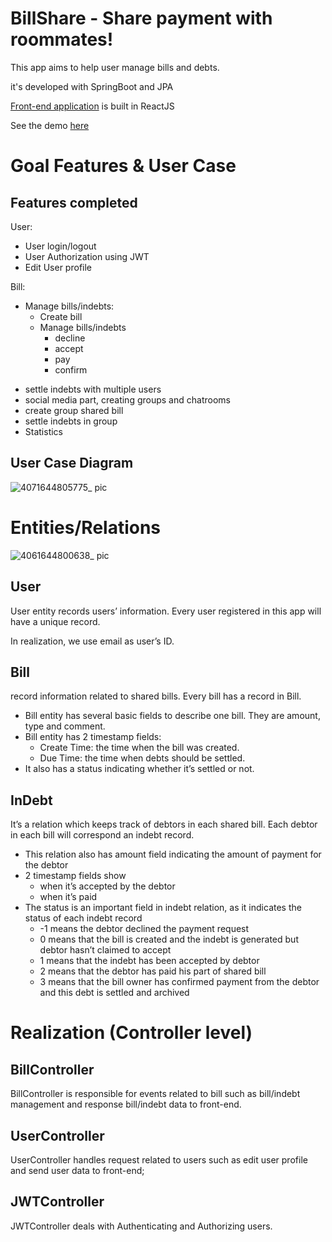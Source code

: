 # BillShare - Share payment with roommates!

This app aims to help user manage bills and debts.

it's developed with SpringBoot and JPA

[Front-end application](https://github.com/darlingof02/billshare_frontend) is built in ReactJS

See the demo [here](https://www.youtube.com/watch?v=D1gZhuITnMw)


# Goal Features & User Case
## Features completed
User:
*	User login/logout 
*	User Authorization using JWT
*	Edit User profile

Bill:
*	Manage bills/indebts:
    * Create bill
    * Manage bills/indebts 
        * decline
        * accept
        * pay
        * confirm

<!-- ## Features in following iterations -->
* settle indebts with multiple users
* social media part, creating groups and chatrooms
* create group shared bill
* settle indebts in group
* Statistics


## User Case Diagram
![4071644805775_ pic](https://user-images.githubusercontent.com/41298248/157998842-bdf5f066-d72d-4cee-9e1f-aed899bcc2f5.jpg)


# Entities/Relations
![4061644800638_ pic](https://user-images.githubusercontent.com/41298248/157998338-f1aecb04-d0b2-4e07-9b11-65c333e6f155.jpg)
## User
User entity records users’ information. Every user registered in this app will have a unique record.

In realization, we use email as user’s ID.

## Bill 
record information related to shared bills. Every bill has a record in Bill.

* Bill entity has several basic fields to describe one bill. They are amount, type and comment.
* Bill entity has 2 timestamp fields: 
    * Create Time: the time when the bill was created.
    * Due Time: the time when debts should be settled.
* It also has a status indicating whether it’s settled or not.

## InDebt
It’s a relation which keeps track of debtors in each shared bill. Each debtor in each bill will correspond an indebt record.
* This relation also has amount field indicating the amount of payment for the debtor
* 2 timestamp fields show 
    * when it’s accepted by the debtor
    * when it’s paid
* The status is an important field in indebt relation, as it indicates the status of each indebt record
    * -1 means the debtor declined the payment request
    * 0 means that the bill is created and the indebt is generated but debtor hasn’t claimed to accept
    * 1 means that the indebt has been accepted by debtor
    * 2 means that the debtor has paid his part of shared bill
    * 3 means that the bill owner has confirmed payment from the debtor and this debt is settled and archived


# Realization (Controller level)
## BillController 
BillController is responsible for events related to bill such as bill/indebt management and response bill/indebt data to front-end.

## UserController 
UserController handles request related to users such as edit user profile and send user data to front-end;

## JWTController
JWTController deals with Authenticating and Authorizing users.















